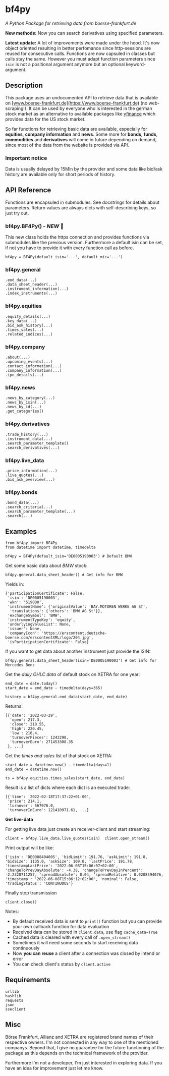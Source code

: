 # bf4py
*A Python Package for retrieving data from boerse-frankfurt.de*

**New methods:** Now you can search derivatives using specified parameters.

**Latest update:** A lot of improvements were made under the hood. It's now object oriented resulting in better perfomance since http-sessions are reused for consecutive calls. Functions are now capsuled in classes but calls stay the same. However you must adapt function parameters since `isin` is not a positional argument anymore but an optional keyword-argument.

## Description

This package uses an undocumented API to retrieve data that is available on [www.boerse-frankfurt.de](https://www.boerse-frankfurt.de) (no web-scraping!). It can be used by everyone who is interested in the german stock market as an alternative to available packages like [yfinance](https://github.com/ranaroussi/yfinance) which provides data for the US stock market.

So far functions for retrieving basic data are available, especially for **equities**, **company information** and **news**. Some more for **bonds**, **funds**, **commodities** and **derivatives** will come in future depending on demand, since most of the data from the website is provided via API.

### Important notice
Data is usually delayed by 15Min by the provider and some data like bid/ask history are available only for short periods of history.

## API Reference

Functions are encapsuled in submodules. See docstrings for details about parameters. Return values are always dicts with self-describing keys, so just try out.

### bf4py.BF4Py() - *NEW* :rotating_light:
This new class holds the https connection and provides functions via submodules like the previous version. Furthermore a default isin can be set, if not you have to provide it with every function call as before.

	bf4py = BF4Py(default_isin='...', default_mic='...')


### bf4py.general

	.eod_data(...)
	.data_sheet_header(...)
	.instrument_information(...)
	.index_instruments(...)

### bf4py.equities

	.equity_details(...)
	.key_data(...)
	.bid_ask_history(...)
	.times_sales(...)
	.related_indices(...)
	
### bf4py.company

	.about(...)
	.upcoming_events(...)
	.contact_information(...)
	.company_information(...)
	.ipo_details(...)

### bf4py.news

	.news_by_category(...)
	.news_by_isin(...)
	.news_by_id(...)
	.get_categories()

### bf4py.derivatives

	.trade_history(...)
	.instrument_data(...)
	.search_parameter_template()
	.search_derivatives(...)
	
### bf4py.live_data 
	.price_information(...)
	.live_quotes(...)
	.bid_ask_overview(...)

### bf4py.bonds 
	.bond_data(...)
	.search_criteria(...)
	.search_parameter_template(...)
	.search(...)

## Examples

	from bf4py import BF4Py
	from datetime import datetime, timedelta
	
	bf4py = BF4Py(default_isin='DE0005190003') # Default BMW

Get some basic data about *BMW* stock:

	bf4py.general.data_sheet_header() # Get info for BMW

Yields in:

	{'participationCertificate': False,
	 'isin': 'DE0005190003',
	 'wkn': '519000',
	 'instrumentName': {'originalValue': 'BAY.MOTOREN WERKE AG ST',
	  'translations': {'others': 'BMW AG St'}},
	 'exchangeSymbol': 'BMW',
	 'instrumentTypeKey': 'equity',
	 'underlyingValueList': None,
	 'issuer': None,
	 'companyIcon': 'https://erscontent.deutsche-boerse.com/erscontentXML/logo/204.jpg',
	 'isParticipationCertificate': False}

If you want to get data about another instrument just provide the ISIN:


	bf4py.general.data_sheet_header(isin='DE0005190003') # Get info for Mercedes Benz

Get the *daily OHLC data* of default stock on XETRA for one year:
	
	end_date = date.today()
	start_date = end_date - timedelta(days=365)
	
	history = bf4py.general.eod_data(start_date, end_date)
	
Returns:
	
	[{'date': '2022-03-29',
	  'open': 217.3,
	  'close': 218.55,
	  'high': 220.45,
	  'low': 216.4,
	  'turnoverPieces': 1242298,
	  'turnoverEuro': 271453308.35
	 }, ...]

Get the *times and sales* list of that stock on XETRA:
	
	start_date = datetime.now() - timedelta(days=1)
	end_date = datetime.now()
	
	ts = bf4py.equities.times_sales(start_date, end_date)

Result is a list of dicts where each dict is an executed trade:

	[{'time': '2022-02-18T17:37:22+01:00',
	 'price': 214.1,
	 'turnover': 567076.0,
	 'turnoverInEuro': 121410971.6}, ...]

**Get live-data**

For getting live data just create an receiver-client and start streaming:
	
	client = bf4py.live_data.live_quotes(isin) 	client.open_stream()

Print output will be like:

	{'isin': 'DE0008404005', 'bidLimit': 191.76, 'askLimit': 191.8, 'bidSize': 1135.0, 'askSize': 109.0, 'lastPrice': 191.78, 'timestampLastPrice': '2022-06-08T15:06:07+02:00', 'changeToPrevDayAbsolute': -4.38, 'changeToPrevDayInPercent': -2.2328711257, 'spreadAbsolute': 0.04, 'spreadRelative': 0.0208594076, 'timestamp': '2022-06-08T15:06:12+02:00', 'nominal': False, 'tradingStatus': 'CONTINUOUS'}

Finally stop transmission

	client.close()

Notes:

 - By default received data is sent to `print()` function but you can provide your own callback function for data evaluation
 - Received data can be stored in `client.data`, use flag `cache_data=True`
 - Cached data is cleared with every call of `.open_stream()`
 - Sometimes it will need some seconds to start receiving data continuously
 - Now **you can reuse** a client after a connection was closed by intend or error
 - You can check client's status by `client.active`


## Requirements

 	urllib
 	hashlib
  	requests
  	json
  	sseclient


## Misc
Börse Frankfurt, Allianz and XETRA are registered brand names of their respective owners. I'm not connected in any way to one of the mentioned companys. Beyond that, I give no guarantee for the future functioning of the package as this depends on the technical framework of the provider.

Furthermore I'm not a developer, I'm just interested in exploring data. If you have an idea for improvement just let me know.